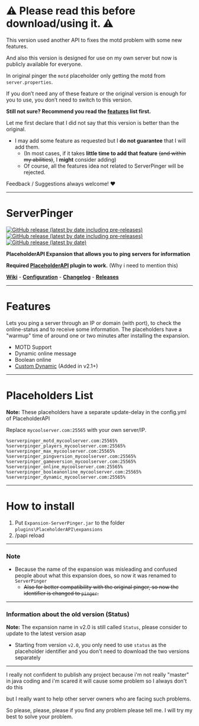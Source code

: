 
# ⚠ Please read this before download/using it. ⚠ 
This version used another API to fixes the motd problem with some new features.

And also this version is designed for use on my own server but now is publicly available for everyone.

In original pinger the `motd` placeholder only getting the motd from `server.properties`.

If you don’t need any of these feature or the original version is enough for you to use, you don’t need to switch to this version.

**Still not sure? Recommend you read the [features](https://github.com/HappyAreaBean/Pinger-PAPI-Expansion#features) list first.**

Let me first declare that I did not say that this version is better than the original.
* I may add some feature as requested but I **do not guarantee** that I will add them. 
  * (In most cases, if it takes **little time to add that feature** ~~(and within my abilities)~~, I **might** consider adding)
  * Of course, all the features idea not related to ServerPinger will be rejected.

Feedback / Suggestions always welcome! ❤

---

# ServerPinger

[![GitHub release (latest by date including pre-releases)](https://img.shields.io/github/v/release/HappyAreaBean/ServerPinger-PAPI-Expansion?label=latest%20stable&style=for-the-badge)](https://github.com/HappyAreaBean/ServerPinger-PAPI-Expansion/releases) [![GitHub release (latest by date including pre-releases)](https://img.shields.io/github/v/release/HappyAreaBean/ServerPinger-PAPI-Expansion?include_prereleases&label=latest%20beta&style=for-the-badge)](https://github.com/HappyAreaBean/ServerPinger-PAPI-Expansion/releases) [![GitHub release (latest by date)](https://img.shields.io/github/downloads/HappyAreaBean/ServerPinger-PAPI-Expansion/latest/total?label=Downloads%40Latest&style=for-the-badge)](https://github.com/HappyAreaBean/ServerPinger-PAPI-Expansion/releases)

**PlaceholderAPI Expansion that allows you to ping servers for information**

**Required [PlaceholderAPI](https://www.spigotmc.org/resources/placeholderapi.6245/) plugin to work.** (Why i need to mention this)

**[Wiki](https://github.com/HappyAreaBean/ServerPinger-PAPI-Expansion/wiki)** - **[Configuration](https://github.com/HappyAreaBean/ServerPinger-PAPI-Expansion/wiki/Configuration)** - **[Changelog](https://github.com/HappyAreaBean/ServerPinger-PAPI-Expansion/wiki/Changelog)** - **[Releases](https://github.com/HappyAreaBean/ServerPinger-PAPI-Expansion/releases)**

---

# Features
Lets you ping a server through an IP or domain (with port), to check the online-status and to receive some information.
The placeholders have a "warmup" time of around one or two minutes after installing the expansion.
* MOTD Support
* Dynamic online message
* Boolean online
* [Custom Dynamic](https://github.com/HappyAreaBean/ServerPinger-PAPI-Expansion/wiki/Custom-Dynamic) (Added in v2.1+)

---

# Placeholders List
**Note:** These placeholders have a separate update-delay in the config.yml of PlaceholderAPI

Replace `mycoolserver.com:25565` with your own server/IP.
```
%serverpinger_motd_mycoolserver.com:25565%
%serverpinger_players_mycoolserver.com:25565%
%serverpinger_max_mycoolserver.com:25565%
%serverpinger_pingversion_mycoolserver.com:25565%
%serverpinger_gameversion_mycoolserver.com:25565%
%serverpinger_online_mycoolserver.com:25565%
%serverpinger_booleanonline_mycoolserver.com:25565%
%serverpinger_dynamic_mycoolserver.com:25565%
```

---

# How to install
1. Put `Expansion-ServerPinger.jar` to the folder `plugins\PlaceholderAPI\expansions`
2. /papi reload

---

### Note
* Because the name of the expansion was misleading and confused people about what this expansion does, so now it was renamed to `ServerPinger`
  * ~~Also for better compatibility with the original pinger, so now the identifier is changed to `pinger`.~~

---

### Information about the old version (Status)
**Note:** The expansion name in v2.0 is still called `Status`, please consider to update to the latest version asap
* Starting from version `v2.0`, you only need to use `status` as the placeholder identifier and you don't need to download the two versions separately 

---

I really not confident to publish any project because i'm not really "master" in java coding and i'm scared it will cause some problem so I always don't do this

but I really want to help other server owners who are facing such problems.

So please, please, please if you find any problem please tell me. I will try my best to solve your problem.

